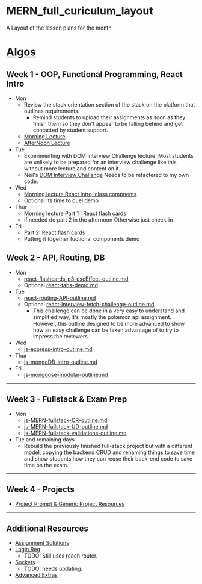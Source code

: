 # MERN_full_curiculum_layout
A Layout of the lesson plans for the month

# [Algos](https://github.com/TheCodingDojo/algorithms/blob/main/schedules/sorts_sets_objects.md)

## Week 1 - OOP, Functional Programming, React Intro

- Mon
  - Review the stack orientation section of the stack on the platform that outlines requirements.
    - Remind students to upload their assignments as soon as they finish them so they don't appear to be falling behind and get contacted by student support.
  - [Morning Lecture](https://github.com/RASantos92/MERN_instructor_assingments/blob/master/lesson_plans/week_one/monday_morning_lecture.md)
  - [AfterNoon Lecture](https://github.com/RASantos92/MERN_instructor_assingments/blob/master/lesson_plans/week_one/monday_afternoon_lecture.md)
- Tue
  - Experimenting with DOM Interview Challenge lecture. Most students are unlikely to be prepared for an interview challenge like this without more lecture and content on it.
  - Neil's [DOM Interview Challange](https://github.com/TheCodingDojo/lecture-outlines/blob/master/js/DOM/interview-challenge-fetch-render-users/js-DOM-interview-challenge-fetch-render-outline.md) Needs to be refactered to my own code.
- Wed
  - [Morning lecture React intro, class compnents](https://github.com/RASantos92/MERN_instructor_assingments/blob/master/lesson_plans/week_one/wednesday_morning_lecture.md)
  - Optional Its time to duel demo
- Thur
  - [Morning lecture Part 1 : React flash cards](https://github.com/RASantos92/MERN_instructor_assingments/blob/master/lesson_plans/week_one/thursday_morning_lecture.md)
  - if needed do part 2 in the afternoon Otherwise just check-in
- Fri
  - [Part 2: React flash cards](https://github.com/RASantos92/MERN_instructor_assingments/blob/master/lesson_plans/week_one/thursday_morning_lecture.md)
  - Putting it together fuctional components demo
  
## Week 2 - API, Routing, DB

- Mon
  - [react-flashcards-p3-useEffect-outline.md](https://github.com/RASantos92/MERN_instructor_assingments/blob/master/lesson_plans/week_two/moday_morning.md)
  - Optional [react-tabs-demo.md](https://github.com/RASantos92/MERN_instructor_assingments/tree/master/react/tabs/tabs)
- Tue
  - [react-routing-API-outline.md](https://github.com/RASantos92/MERN_instructor_assingments/blob/master/lesson_plans/week_two/tuesday_morning.md)
  - Optional [react-interview-fetch-challenge-outline.md](https://github.com/RASantos92/MERN_instructor_assingments/blob/master/lesson_plans/week_two/tuesday_afternoon.md)
    - This challenge can be done in a very easy to understand and simplified way, it's mostly the pokemon api assignment. However, this outline designed to be more advanced to show how an easy challenge can be taken advantage of to try to impress the reviewers.
- Wed
  - [js-express-intro-outline.md](https://github.com/RASantos92/MERN_instructor_assingments/blob/master/lesson_plans/week_two/wednesday_morning.md)
- Thur
  - [js-mongoDB-intro-outline.md](https://github.com/RASantos92/MERN_instructor_assingments/blob/master/lesson_plans/week_two/thurday_morning.md)
- Fri
  - [js-mongoose-modular-outline.md](https://github.com/RASantos92/MERN_instructor_assingments/blob/master/lesson_plans/week_two/friday_morning.md)

---

## Week 3 - Fullstack & Exam Prep

- Mon
  - [js-MERN-fullstack-CR-outline.md](../js/MERN/js-MERN-fullstack-CR-outline.md)
  - [js-MERN-fullstack-UD-outline.md](../js/MERN/js-MERN-fullstack-UD-outline.md)
  - [js-MERN-fullstack-validations-outline.md](../js/MERN/js-MERN-fullstack-validations-outline.md)
- Tue and remaining days
  - Rebuild the previously finished full-stack project but with a different model, copying the backend CRUD and renaming things to save time and show students how they can reuse their back-end code to save time on the exam.

---

## Week 4 - Projects

- [Project Prompt & Generic Project Resources](https://docs.google.com/document/d/1g6r-FxPLJrBhdX_TLCPWKjYr0VPnsgQ11_jqhDhUnbM/edit)

---

## Additional Resources

- [Assignment Solutions](../assignments/MERN)
- [Login Reg](../js/MERN/js-MERN-fullstack-login-reg.md)
  - TODO: Still uses reach router.
- [Sockets](../js/MERN/sockets)
  - TODO: needs updating.
- [Advanced Extras](../js/react/functional-components/advanced/)
